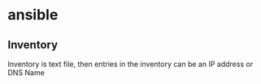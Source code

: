 # ansible

## Inventory
Inventory is text file, then entries in the inventory can be an IP address or DNS Name
